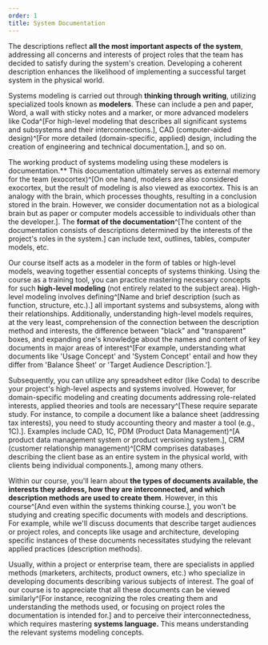 ```yaml
---
order: 1
title: System Documentation
---
```


The descriptions reflect **all the most important aspects of the system**, addressing all concerns and interests of project roles that the team has decided to satisfy during the system's creation. Developing a coherent description enhances the likelihood of implementing a successful target system in the physical world.

Systems modeling is carried out through **thinking through writing**, utilizing specialized tools known as **modelers**. These can include a pen and paper, Word, a wall with sticky notes and a marker, or more advanced modelers like Coda^[For high-level modeling that describes all significant systems and subsystems and their interconnections.], CAD (computer-aided design)^[For more detailed (domain-specific, applied) design, including the creation of engineering and technical documentation.], and so on.

The working product of systems modeling using these modelers is documentation.** This documentation ultimately serves as external memory for the team (exocortex)^[On one hand, modelers are also considered exocortex, but the result of modeling is also viewed as exocortex. This is an analogy with the brain, which processes thoughts, resulting in a conclusion stored in the brain. However, we consider documentation not as a biological brain but as paper or computer models accessible to individuals other than the developer.]. The **format of the documentation**^[The content of the documentation consists of descriptions determined by the interests of the project's roles in the system.] can include text, outlines, tables, computer models, etc.

Our course itself acts as a modeler in the form of tables or high-level models, weaving together essential concepts of systems thinking. Using the course as a training tool, you can practice mastering necessary concepts for such **high-level modeling** (not entirely related to the subject area). High-level modeling involves defining^[Name and brief description (such as function, structure, etc.).] all important systems and subsystems, along with their relationships. Additionally, understanding high-level models requires, at the very least, comprehension of the connection between the description method and interests, the difference between "black" and "transparent" boxes, and expanding one's knowledge about the names and content of key documents in major areas of interest^[For example, understanding what documents like 'Usage Concept' and 'System Concept' entail and how they differ from 'Balance Sheet' or 'Target Audience Description.'].

Subsequently, you can utilize any spreadsheet editor (like Coda) to describe your project's high-level aspects and systems involved. However, for domain-specific modeling and creating documents addressing role-related interests, applied theories and tools are necessary^[These require separate study. For instance, to compile a document like a balance sheet (addressing tax interests), you need to study accounting theory and master a tool (e.g., 1C).]. Examples include CAD, 1C, PDM (Product Data Management)^[A product data management system or product versioning system.], CRM (customer relationship management)^[CRM comprises databases describing the client base as an entire system in the physical world, with clients being individual components.], among many others.

Within our course, you'll learn about **the types of documents available, the interests they address, how they are interconnected, and which description methods are used to create them**. However, in this course^[And even within the systems thinking course.], you won't be studying and creating specific documents with models and descriptions. For example, while we'll discuss documents that describe target audiences or project roles, and concepts like usage and architecture, developing specific instances of these documents necessitates studying the relevant applied practices (description methods).

Usually, within a project or enterprise team, there are specialists in applied methods (marketers, architects, product owners, etc.) who specialize in developing documents describing various subjects of interest. The goal of our course is to appreciate that all these documents can be viewed similarly^[For instance, recognizing the roles creating them and understanding the methods used, or focusing on project roles the documentation is intended for.] and to perceive their interconnectedness, which requires mastering **systems language.** This means understanding the relevant systems modeling concepts.